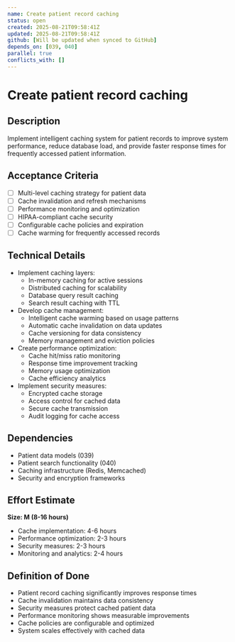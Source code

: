 ```yaml
---
name: Create patient record caching
status: open
created: 2025-08-21T09:58:41Z
updated: 2025-08-21T09:58:41Z
github: [Will be updated when synced to GitHub]
depends_on: [039, 040]
parallel: true
conflicts_with: []
---
```


# Create patient record caching

## Description
Implement intelligent caching system for patient records to improve system performance, reduce database load, and provide faster response times for frequently accessed patient information.

## Acceptance Criteria
- [ ] Multi-level caching strategy for patient data
- [ ] Cache invalidation and refresh mechanisms
- [ ] Performance monitoring and optimization
- [ ] HIPAA-compliant cache security
- [ ] Configurable cache policies and expiration
- [ ] Cache warming for frequently accessed records

## Technical Details
- Implement caching layers:
  - In-memory caching for active sessions
  - Distributed caching for scalability
  - Database query result caching
  - Search result caching with TTL
- Develop cache management:
  - Intelligent cache warming based on usage patterns
  - Automatic cache invalidation on data updates
  - Cache versioning for data consistency
  - Memory management and eviction policies
- Create performance optimization:
  - Cache hit/miss ratio monitoring
  - Response time improvement tracking
  - Memory usage optimization
  - Cache efficiency analytics
- Implement security measures:
  - Encrypted cache storage
  - Access control for cached data
  - Secure cache transmission
  - Audit logging for cache access

## Dependencies
- Patient data models (039)
- Patient search functionality (040)
- Caching infrastructure (Redis, Memcached)
- Security and encryption frameworks

## Effort Estimate
**Size: M (8-16 hours)**
- Cache implementation: 4-6 hours
- Performance optimization: 2-3 hours
- Security measures: 2-3 hours
- Monitoring and analytics: 2-4 hours

## Definition of Done
- Patient record caching significantly improves response times
- Cache invalidation maintains data consistency
- Security measures protect cached patient data
- Performance monitoring shows measurable improvements
- Cache policies are configurable and optimized
- System scales effectively with cached data